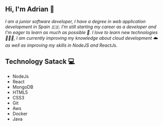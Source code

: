 ## Hi, I'm Adrian 👋

*I am a junior software developer, I have a degree in web application development in Spain 🇪🇸. I'm still starting my career as a developer and I'm eager to learn as much as possible 📖. I love to learn new technologies 👨🏻‍💻, I am currently improving my knowledge about cloud development ☁️ as well as improving my skills in NodeJS and ReactJs.*

## Technology Satack 💻

 - NodeJs
 - React
 - MongoDB
 - HTML5
 - CSS3
 - Git
 - Aws
 - Docker
 - Java
<!--
**adrii0113/adrii0113** is a ✨ _special_ ✨ repository because its `README.md` (this file) appears on your GitHub profile.

Here are some ideas to get you started:

- 🔭 I’m currently working on ...
- 🌱 I’m currently learning ...
- 👯 I’m looking to collaborate on ...
- 🤔 I’m looking for help with ...
- 💬 Ask me about ...
- 📫 How to reach me: ...
- 😄 Pronouns: ...
- ⚡ Fun fact: ...
-->
